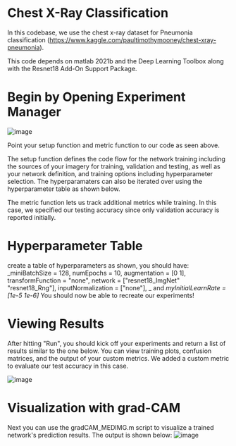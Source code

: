 # Chest X-Ray Classification

In this codebase, we use the chest x-ray dataset for Pneumonia classification (https://www.kaggle.com/paultimothymooney/chest-xray-pneumonia).

This code depends on matlab 2021b and the Deep Learning Toolbox along with the Resnet18 Add-On Support Package.

# Begin by Opening Experiment Manager

![image](https://user-images.githubusercontent.com/48141934/156086881-d291ac70-972c-458f-b7b6-c00eff356981.png)

Point your setup function and metric function to our code as seen above.

The setup function defines the code flow for the network training including the sources of your imagery for training, validation and testing, as well as your network definition, and training options including hyperparameter selection. The hyperparamaters can also be iterated over using the hyperparameter table as shown below.

The metric function lets us track additional metrics while training. In this case, we specified our testing accuracy since only validation accuracy is reported initially.

# Hyperparameter Table

create a table of hyperparameters as shown, you should have:
_miniBatchSize = 128,
numEpochs = 10,
augmentation = [0 1],
transformFunction = "none",
network = ["resnet18_ImgNet" "resnet18_Rng"],
inputNormalization = ["none"],
_ and _myInitialLearnRate = [1e-5 1e-6]_
You should now be able to recreate our experiments!

# Viewing Results

After hitting "Run", you should kick off your experiments and return a list of results similar to the one below. You can view training plots, confusion matrices, and the output of your custom metrics. We added a custom metric to evaluate our test accuracy in this case.

![image](https://user-images.githubusercontent.com/48141934/156087505-6716c3d1-5574-4b2f-af2a-cec9cf9999dd.png)


# Visualization with grad-CAM

Next you can use the gradCAM_MEDIMG.m script to visualize a trained network's prediction results. The output is shown below:
![image](https://user-images.githubusercontent.com/48141934/156088611-932ab863-58b0-4096-aa5a-2c967e27cc0d.png)

